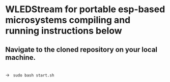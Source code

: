 # WLEDStream for portable esp-based microsystems compiling and running instructions below
<h2><b>
Navigate to the cloned repository on your local machine.
</b> </h2> <br/>
-> <code> sudo bash start.sh </code>
